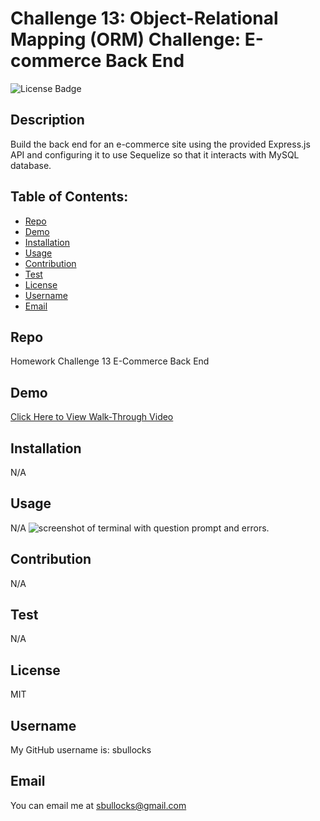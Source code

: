 # Challenge 13: Object-Relational Mapping (ORM) Challenge: E-commerce Back End

  ![License Badge](https://img.shields.io/badge/license-MIT-green) 

  ## Description
  Build the back end for an e-commerce site using the provided Express.js API and configuring it to use Sequelize so that it interacts with MySQL database.

  ## Table of Contents:
  * [Repo](#repo) 
  * [Demo](#demo) 
  * [Installation](#installation)
  * [Usage](#usage)
  * [Contribution](#contribution)
  * [Test](#test)
  * [License](#license)
  * [Username](#username)
  * [Email](#email)

  ## Repo
  Homework Challenge 13 E-Commerce Back End

  ## Demo
  [Click Here to View Walk-Through Video](https://drive.google.com/file/d/1wRg-9MeoGZyEuPrOSyJQvhS2aiIuomJs/view)

  ## Installation
  N/A

  ## Usage
  N/A
  ![screenshot of terminal with question prompt and errors.](./assets/images/Screenshot%202022-11-03%20182144.png)

  ## Contribution
  N/A

  ## Test
  N/A

  ## License
  MIT

  ## Username
  My GitHub username is: sbullocks

  ## Email
  You can email me at sbullocks@gmail.com